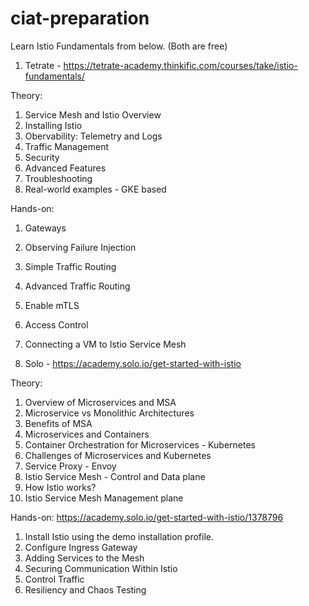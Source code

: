 # ciat-preparation

Learn Istio Fundamentals from below. (Both are free)

1. Tetrate - https://tetrate-academy.thinkific.com/courses/take/istio-fundamentals/

Theory:
1. Service Mesh and Istio Overview
2. Installing Istio
3. Obervability: Telemetry and Logs
4. Traffic Management
5. Security
6. Advanced Features
7. Troubleshooting
8. Real-world examples - GKE based

Hands-on:
1. Gateways
2. Observing Failure Injection
3. Simple Traffic Routing
4. Advanced Traffic Routing
5. Enable mTLS
6. Access Control
7. Connecting a VM to Istio Service Mesh

2. Solo - https://academy.solo.io/get-started-with-istio

Theory:
1. Overview of Microservices and MSA
2. Microservice vs Monolithic Architectures
3. Benefits of MSA
4. Microservices and Containers
5. Container Orchestration for Microservices - Kubernetes
6. Challenges of Microservices and Kubernetes
7. Service Proxy - Envoy
8. Istio Service Mesh - Control and Data plane
9. How Istio works?
10. Istio Service Mesh Management plane

Hands-on:
https://academy.solo.io/get-started-with-istio/1378796
1. Install Istio using the demo installation profile.
2. Configure Ingress Gateway
3. Adding Services to the Mesh
4. Securing Communication Within Istio
5. Control Traffic
6. Resiliency and Chaos Testing

